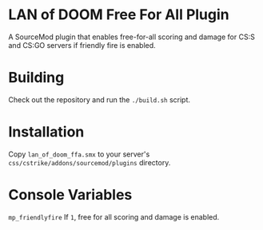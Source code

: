 # LAN of DOOM Free For All Plugin
A SourceMod plugin that enables free-for-all scoring and damage for CS:S and
CS:GO servers if friendly fire is enabled.

# Building
Check out the repository and run the ``./build.sh`` script.

# Installation
Copy ``lan_of_doom_ffa.smx`` to your server's
``css/cstrike/addons/sourcemod/plugins`` directory.

# Console Variables

``mp_friendlyfire`` If ``1``, free for all scoring and damage is enabled.